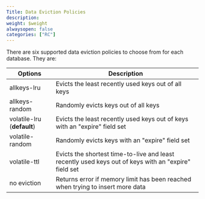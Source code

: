 ```yaml
---
Title: Data Eviction Policies
description: 
weight: $weight
alwaysopen: false
categories: ["RC"]
---
```

There are six supported data eviction policies to choose from for each
database. They are:

| **Options** | **Description** |
|------------|-----------------|
| allkeys-lru | Evicts the least recently used keys out of all keys |
| allkeys-random | Randomly evicts keys out of all keys |
| volatile-lru (**default**) | Evicts the least recently used keys out of keys with an "expire" field set |
| volatile-random | Randomly evicts keys with an "expire" field set |
| volatile-ttl | Evicts the shortest time-to-live and least recently used keys out of keys with an "expire" field set |
| no eviction | Returns error if memory limit has been reached when trying to insert more data |
